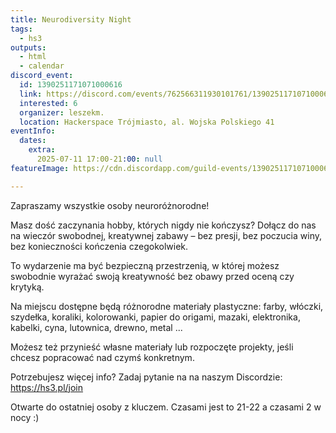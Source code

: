 ```yaml
---
title: Neurodiversity Night
tags:
  - hs3
outputs:
  - html
  - calendar
discord_event:
  id: 1390251171071000616
  link: https://discord.com/events/762566311930101761/1390251171071000616
  interested: 6
  organizer: leszekm.
  location: Hackerspace Trójmiasto, al. Wojska Polskiego 41
eventInfo:
  dates:
    extra:
      2025-07-11 17:00-21:00: null
featureImage: https://cdn.discordapp.com/guild-events/1390251171071000616/306b3078238982631bdf74b809d535d7.png?size=1024

---
```


Zapraszamy wszystkie osoby neuroróżnorodne!

Masz dość zaczynania hobby, których nigdy nie kończysz? Dołącz do nas na wieczór swobodnej, kreatywnej zabawy – bez presji, bez poczucia winy, bez konieczności kończenia czegokolwiek.

To wydarzenie ma być bezpieczną przestrzenią, w której możesz swobodnie wyrażać swoją kreatywność bez obawy przed oceną czy krytyką.

Na miejscu dostępne będą różnorodne materiały plastyczne: farby, włóczki, szydełka, koraliki, kolorowanki, papier do origami, mazaki, elektronika, kabelki, cyna, lutownica, drewno, metal ...

Możesz też przynieść własne materiały lub rozpoczęte projekty, jeśli chcesz popracować nad czymś konkretnym.

Potrzebujesz więcej info? Zadaj pytanie na na naszym Discordzie: https://hs3.pl/join

Otwarte do ostatniej osoby z kluczem. Czasami jest to 21-22 a czasami 2 w nocy :)

